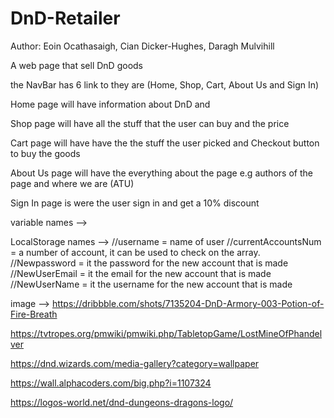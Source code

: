 # DnD-Retailer
Author: Eoin Ocathasaigh, Cian Dicker-Hughes, Daragh Mulvihill

A web page that sell DnD goods

the NavBar has 6 link to they are (Home, Shop, Cart, About Us and Sign In)

Home page will have information about DnD and 

Shop page will have all the stuff that the user can buy and the price

Cart page will have have the the stuff the user picked and Checkout button to buy the goods

About Us page will have the everything about the page e.g authors of the page and where we are (ATU)

Sign In page is were the user sign in and get a 10% discount

variable names -->

LocalStorage names --> 
//username = name of user
//currentAccountsNum = a number of account, it can be used to check on the array.
//Newpassword = it the password for the new account that is made
//NewUserEmail = it the email for the new account that is made
//NewUserName = it the username for the new account that is made


image --> 
https://dribbble.com/shots/7135204-DnD-Armory-003-Potion-of-Fire-Breath

https://tvtropes.org/pmwiki/pmwiki.php/TabletopGame/LostMineOfPhandelver

https://dnd.wizards.com/media-gallery?category=wallpaper

https://wall.alphacoders.com/big.php?i=1107324

https://logos-world.net/dnd-dungeons-dragons-logo/